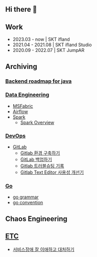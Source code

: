 ## Hi there 👋

<!--
**suyeon-jung-dev/suyeon-jung-dev** is a ✨ _special_ ✨ repository because its `README.md` (this file) appears on your GitHub profile.

Here are some ideas to get you started:

- 🔭 I’m currently working on ...
- 🌱 I’m currently learning ...
- 👯 I’m looking to collaborate on ...
- 🤔 I’m looking for help with ...
- 💬 Ask me about ...
- 📫 How to reach me: ...
- 😄 Pronouns: ...
- ⚡ Fun fact: ...
-->

## Work
- 2023.03 - now     | SKT ifland
- 2021.04 - 2021.08 | SKT ifland Studio
- 2020.09 - 2022.07 | SKT JumpAR

## Archiving

### [Backend roadmap for java](learning-records/roadmap/BackendJuniorLoadmap.md)

### [Data Engineering](learning-records/DataEngineering)
- [MSFabric](learning-records/DataEngineering/MSFabric)
- [Airflow](learning-records/DataEngineering/Airflow)
- [Spark](learning-records/DataEngineering/Spark)
  - [Spark Overview](learning-records/DataEngineering/Spark/1_Spark_Overview.md)

### [DevOps](learning-records/DevOps)
- [GitLab](learning-records/DevOps/gitlab)
  - [Gitlab 환경 구축하기](learning-records/DevOps/gitlab/Gitlab_Installing.md)
  - [GitLab 백업하기]()
  - [Gitlab 트러블슈팅 기록](learning-records/DevOps/gitlab/Gitlab_TroubleShooting.md)
  - [Gitlab Text Editor 사용성 개선기](learning-records/DevOps/gitlab/Gitlab_Improving_Text_Editor_Usability.md)

### [Go](learning-records/golang)
- [go grammar](learning-records/golang/golang_grammer.md)
- [go convention](learning-records/golang/golang_convention.md)

## Chaos Engineering
[//]: # (TODO - 오픈소스 종류 알아보고 비교하기)
[//]: # (TODO - CNCF 중요 프로젝트 발표자료 아날로그 메모 옮기기)

## [ETC](learning-records/ETC)
- [서비스장애 잘 이애하고 대처하기](learning-records/ETC/%EC%84%9C%EB%B9%84%EC%8A%A4%EC%9E%A5%EC%95%A0%EC%9E%98%EC%9D%B4%EC%95%A0%ED%95%98%EA%B3%A0%EB%8C%80%EC%B2%98%ED%95%98%EA%B8%B0.md)
